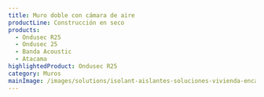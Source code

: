 ```yaml
---
title: Muro doble con cámara de aire
productLine: Construcción en seco
products:
  - Ondusec R25
  - Ondusec 25
  - Banda Acoustic
  - Atacama
highlightedProduct: Ondusec R25
category: Muros
mainImage: /images/solutions/isolant-aislantes-soluciones-vivienda-encabezado.jpg
---
```

